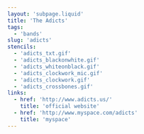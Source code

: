```yaml
---
layout: 'subpage.liquid'
title: 'The Adicts'
tags:
  - 'bands'
slug: 'adicts'
stencils:
  - 'adicts_txt.gif'
  - 'adicts_blackonwhite.gif'
  - 'adicts_whiteonblack.gif'
  - 'adicts_clockwork_mic.gif'
  - 'adicts_clockwork.gif'
  - 'adicts_crossbones.gif'
links:
  - href: 'http://www.adicts.us/'
    title: 'official website'
  - href: 'http://www.myspace.com/adicts'
    title: 'myspace'
---
```

